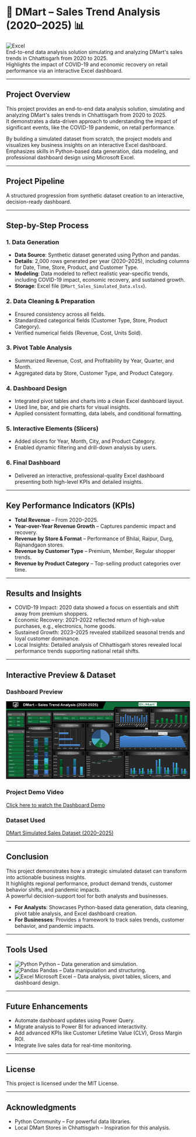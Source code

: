 # 🛒 DMart – Sales Trend Analysis (2020–2025) 📊
![Excel](https://img.shields.io/badge/Microsoft_Excel-217346?style=for-the-badge&logo=microsoft-excel&logoColor=white)  
End-to-end data analysis solution simulating and analyzing DMart's sales trends in Chhattisgarh from 2020 to 2025.  
Highlights the impact of COVID-19 and economic recovery on retail performance via an interactive Excel dashboard.

---

## Project Overview  
This project provides an end-to-end data analysis solution, simulating and analyzing DMart's sales trends in Chhattisgarh from 2020 to 2025.  
It demonstrates a data-driven approach to understanding the impact of significant events, like the COVID-19 pandemic, on retail performance.

By building a simulated dataset from scratch, the project models and visualizes key business insights on an interactive Excel dashboard.  
Emphasizes skills in Python-based data generation, data modeling, and professional dashboard design using Microsoft Excel.

---

## Project Pipeline  
A structured progression from synthetic dataset creation to an interactive, decision-ready dashboard.

---

## Step-by-Step Process  

### 1. Data Generation  
- **Data Source**: Synthetic dataset generated using Python and pandas.  
- **Details**: 2,000 rows generated per year (2020–2025), including columns for Date, Time, Store, Product, and Customer Type.  
- **Modeling**: Data modeled to reflect realistic year-specific trends, including COVID-19 impact, economic recovery, and sustained growth.  
- **Storage**: Excel file (`DMart_Sales_Simulated_Data.xlsx`).

### 2. Data Cleaning & Preparation  
- Ensured consistency across all fields.  
- Standardized categorical fields (Customer Type, Store, Product Category).  
- Verified numerical fields (Revenue, Cost, Units Sold).

### 3. Pivot Table Analysis  
- Summarized Revenue, Cost, and Profitability by Year, Quarter, and Month.  
- Aggregated data by Store, Customer Type, and Product Category.

### 4. Dashboard Design  
- Integrated pivot tables and charts into a clean Excel dashboard layout.  
- Used line, bar, and pie charts for visual insights.  
- Applied consistent formatting, data labels, and conditional formatting.

### 5. Interactive Elements (Slicers)  
- Added slicers for Year, Month, City, and Product Category.  
- Enabled dynamic filtering and drill-down analysis by users.

### 6. Final Dashboard  
- Delivered an interactive, professional-quality Excel dashboard presenting both high-level KPIs and detailed insights.

---

## Key Performance Indicators (KPIs)  
- **Total Revenue** – From 2020–2025.  
- **Year-over-Year Revenue Growth** – Captures pandemic impact and recovery.  
- **Revenue by Store & Format** – Performance of Bhilai, Raipur, Durg, Rajnandgaon stores.  
- **Revenue by Customer Type** – Premium, Member, Regular shopper trends.  
- **Revenue by Product Category** – Top-selling product categories over time.

---

## Results and Insights  
- COVID-19 Impact: 2020 data showed a focus on essentials and shift away from premium shoppers.  
- Economic Recovery: 2021–2022 reflected return of high-value purchases, e.g., electronics, home goods.  
- Sustained Growth: 2023–2025 revealed stabilized seasonal trends and loyal customer dominance.  
- Local Insights: Detailed analysis of Chhattisgarh stores revealed local performance trends supporting national retail shifts.

---

## Interactive Preview & Dataset  

### Dashboard Preview  
![DMart Sales Dashboard](https://github.com/srishtisharma44/DMart-Sales-Trend-Analysis/blob/main/Dashboard.png) 

### Project Demo Video  
[Click here to watch the Dashboard Demo](https://github.com/srishtisharma44/DMart-Sales-Trend-Analysis/blob/main/Demo.gif)

### Dataset Used  
[DMart Simulated Sales Dataset (2020–2025)](https://github.com/srishtisharma44/DMart-Sales-Trend-Analysis/blob/main/DMart%20Sales%20Data.xlsx)

---

## Conclusion  
This project demonstrates how a strategic simulated dataset can transform into actionable business insights.  
It highlights regional performance, product demand trends, customer behavior shifts, and pandemic impacts.  
A powerful decision-support tool for both analysts and businesses.

- **For Analysts**: Showcases Python-based data generation, data cleaning, pivot table analysis, and Excel dashboard creation.  
- **For Businesses**: Provides a framework to track sales trends, customer behavior, and pandemic impacts.

---

## Tools Used  
- ![Python](https://img.shields.io/badge/Python-3776AB?style=for-the-badge&logo=python&logoColor=white) Python – Data generation and simulation.  
- ![Pandas](https://img.shields.io/badge/Pandas-150458?style=for-the-badge&logo=pandas&logoColor=white) Pandas – Data manipulation and structuring.  
- ![Excel](https://img.shields.io/badge/Microsoft_Excel-217346?style=for-the-badge&logo=microsoft-excel&logoColor=white) Microsoft Excel – Data analysis, pivot tables, slicers, and dashboard design.

---

## Future Enhancements  
- Automate dashboard updates using Power Query.  
- Migrate analysis to Power BI for advanced interactivity.  
- Add advanced KPIs like Customer Lifetime Value (CLV), Gross Margin ROI.  
- Integrate live sales data for real-time monitoring.

---

## License  
This project is licensed under the MIT License.

---

## Acknowledgments  
- Python Community – For powerful data libraries.  
- Local DMart Stores in Chhattisgarh – Inspiration for this analysis.
